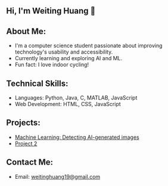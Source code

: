 ## Hi, I'm Weiting Huang 👋

<!--
**weitinghuang19/weitinghuang19** is a ✨ _special_ ✨ repository because its `README.md` (this file) appears on your GitHub profile.

Here are some ideas to get you started:

- 🔭 I’m currently working on ...
- 🌱 I’m currently learning ...
- 👯 I’m looking to collaborate on ...
- 🤔 I’m looking for help with ...
- 💬 Ask me about ...
- 📫 How to reach me: ...
- 😄 Pronouns: ...
- ⚡ Fun fact: ...
-->

## About Me:
- I'm a computer science student passionate about improving technology's usability and accessibility.
- Currently learning and exploring AI and ML.
- Fun fact: I love indoor cycling!

## Technical Skills:
- Languages: Python, Java, C, MATLAB, JavaScript
- Web Development: HTML, CSS, JavaScript

## Projects:
- [Machine Learning: Detecting AI-generated images](https://github.gatech.edu/rwarner31/ML-Project)
- [Project 2](https://github.com/weitinghuang19/project2)

## Contact Me:
- Email: weitinghuang19@gmail.com
